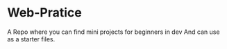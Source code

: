 # Web-Pratice
A Repo where you can find mini projects for beginners in dev
 And can use as a starter files.
